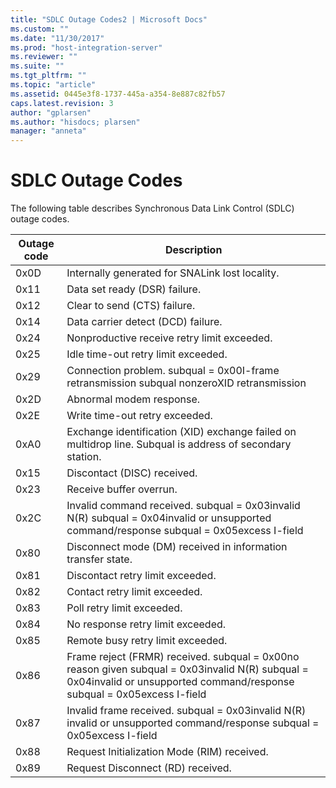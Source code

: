```yaml
---
title: "SDLC Outage Codes2 | Microsoft Docs"
ms.custom: ""
ms.date: "11/30/2017"
ms.prod: "host-integration-server"
ms.reviewer: ""
ms.suite: ""
ms.tgt_pltfrm: ""
ms.topic: "article"
ms.assetid: 0445e3f8-1737-445a-a354-8e887c82fb57
caps.latest.revision: 3
author: "gplarsen"
ms.author: "hisdocs; plarsen"
manager: "anneta"
---
```

# SDLC Outage Codes
The following table describes Synchronous Data Link Control (SDLC) outage codes.  
  
|Outage code|Description|  
|-----------------|-----------------|  
|0x0D|Internally generated for SNALink lost locality.|  
|0x11|Data set ready (DSR) failure.|  
|0x12|Clear to send (CTS) failure.|  
|0x14|Data carrier detect (DCD) failure.|  
|0x24|Nonproductive receive retry limit exceeded.|  
|0x25|Idle time-out retry limit exceeded.|  
|0x29|Connection problem. subqual = 0x00I-frame retransmission subqual nonzeroXID retransmission|  
|0x2D|Abnormal modem response.|  
|0x2E|Write time-out retry exceeded.|  
|0xA0|Exchange identification (XID) exchange failed on multidrop line. Subqual is address of secondary station.|  
|0x15|Discontact (DISC) received.|  
|0x23|Receive buffer overrun.|  
|0x2C|Invalid command received. subqual = 0x03invalid N(R) subqual = 0x04invalid or unsupported command/response subqual = 0x05excess I-field|  
|0x80|Disconnect mode (DM) received in information transfer state.|  
|0x81|Discontact retry limit exceeded.|  
|0x82|Contact retry limit exceeded.|  
|0x83|Poll retry limit exceeded.|  
|0x84|No response retry limit exceeded.|  
|0x85|Remote busy retry limit exceeded.|  
|0x86|Frame reject (FRMR) received. subqual = 0x00no reason given subqual = 0x03invalid N(R) subqual = 0x04invalid or unsupported command/response subqual = 0x05excess I-field|  
|0x87|Invalid frame received. subqual = 0x03invalid N(R) invalid or unsupported command/response subqual = 0x05excess I-field|  
|0x88|Request Initialization Mode (RIM) received.|  
|0x89|Request Disconnect (RD) received.|
